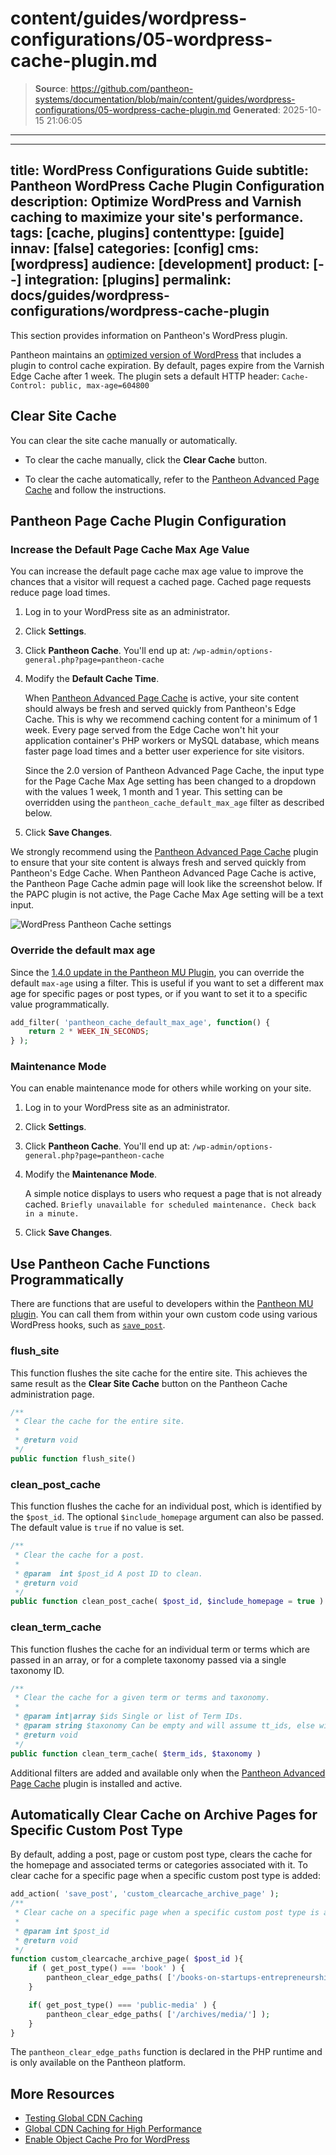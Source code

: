 # content/guides/wordpress-configurations/05-wordpress-cache-plugin.md

> **Source**: https://github.com/pantheon-systems/documentation/blob/main/content/guides/wordpress-configurations/05-wordpress-cache-plugin.md
> **Generated**: 2025-10-15 21:06:05

---

---
title: WordPress Configurations Guide
subtitle: Pantheon WordPress Cache Plugin Configuration
description: Optimize WordPress and Varnish caching to maximize your site's performance.
tags: [cache, plugins]
contenttype: [guide]
innav: [false]
categories: [config]
cms: [wordpress]
audience: [development]
product: [--]
integration: [plugins]
permalink: docs/guides/wordpress-configurations/wordpress-cache-plugin
---

This section provides information on Pantheon's WordPress plugin.

Pantheon maintains an [optimized version of WordPress](https://github.com/pantheon-systems/WordPress) that includes a plugin to control cache expiration. By default, pages expire from the Varnish Edge Cache after 1 week. The plugin sets a default HTTP header: `Cache-Control: public, max-age=604800`

## Clear Site Cache

You can clear the site cache manually or automatically.

- To clear the cache manually, click the **Clear Cache** button.

- To clear the cache automatically, refer to the [Pantheon Advanced Page Cache](https://wordpress.org/plugins/pantheon-advanced-page-cache) and follow the instructions.

## Pantheon Page Cache Plugin Configuration

### Increase the Default Page Cache Max Age Value

You can increase the default page cache max age value to improve the chances that a visitor will request a cached page. Cached page requests reduce page load times.

1. Log in to your WordPress site as an administrator.

1. Click **Settings**.

1. Click **Pantheon Cache**. You'll end up at: `/wp-admin/options-general.php?page=pantheon-cache`

1. Modify the **Default Cache Time**.

    When [Pantheon Advanced Page Cache](https://wordpress.org/plugins/pantheon-advanced-page-cache) is active, your site content should always be fresh and served quickly from Pantheon's Edge Cache. This is why we recommend caching content for a minimum of 1 week. Every page served from the Edge Cache won't hit your application container's PHP workers or MySQL database, which means faster page load times and a better user experience for site visitors.
	
	Since the 2.0 version of Pantheon Advanced Page Cache, the input type for the Page Cache Max Age setting has been changed to a dropdown with the values 1 week, 1 month and 1 year. This setting can be overridden using the `pantheon_cache_default_max_age` filter as described below.

1. Click **Save Changes**.

<Alert title="Note" type="info">

We strongly recommend using the [Pantheon Advanced Page Cache](https://wordpress.org/plugins/pantheon-advanced-page-cache) plugin to ensure that your site content is always fresh and served quickly from Pantheon's Edge Cache. When Pantheon Advanced Page Cache is active, the Pantheon Page Cache admin page will look like the screenshot below. If the PAPC plugin is not active, the Page Cache Max Age setting will be a text input.

</Alert>

![WordPress Pantheon Cache settings](../../../images/wordpress-configurations/05-pantheon-page-cache-admin.png)

### Override the default max age

Since the [1.4.0 update in the Pantheon MU Plugin](/release-notes/2024/04/pantheon-mu-plugin-1-4-0-update), you can override the default `max-age` using a filter. This is useful if you want to set a different max age for specific pages or post types, or if you want to set it to a specific value programmatically.

```php
add_filter( 'pantheon_cache_default_max_age', function() {
    return 2 * WEEK_IN_SECONDS;
} );
```

### Maintenance Mode

You can enable maintenance mode for others while working on your site.

1. Log in to your WordPress site as an administrator.

1. Click **Settings**.

1. Click **Pantheon Cache**. You'll end up at: `/wp-admin/options-general.php?page=pantheon-cache`

1. Modify the **Maintenance Mode**.

    A simple notice displays to users who request a page that is not already cached.
    `Briefly unavailable for scheduled maintenance. Check back in a minute.`

1. Click **Save Changes**.

## Use Pantheon Cache Functions Programmatically

There are functions that are useful to developers within the [Pantheon MU plugin](https://github.com/pantheon-systems/pantheon-mu-plugin/blob/main/inc/pantheon-page-cache.php). You can call them from within your own custom code using various WordPress hooks, such as [`save_post`](https://developer.wordpress.org/reference/hooks/save_post/).

### flush_site

This function flushes the site cache for the entire site. This achieves the same result as the **Clear Site Cache** button on the Pantheon Cache administration page.

```php
/**
 * Clear the cache for the entire site.
 *
 * @return void
 */
public function flush_site()
```

### clean_post_cache

This function flushes the cache for an individual post, which is identified by the `$post_id`. The optional `$include_homepage` argument can also be passed. The default value is `true` if no value is set.

```php
/**
 * Clear the cache for a post.
 *
 * @param  int $post_id A post ID to clean.
 * @return void
 */
public function clean_post_cache( $post_id, $include_homepage = true )
```

### clean_term_cache

This function flushes the cache for an individual term or terms which are passed in an array, or for a complete taxonomy passed via a single taxonomy ID.

```php
/**
 * Clear the cache for a given term or terms and taxonomy.
 *
 * @param int|array $ids Single or list of Term IDs.
 * @param string $taxonomy Can be empty and will assume tt_ids, else will use for context.
 * @return void
 */
public function clean_term_cache( $term_ids, $taxonomy )
```

Additional filters are added and available only when the [Pantheon Advanced Page Cache](https://github.com/pantheon-systems/pantheon-advanced-page-cache/tree/e3b5552b0cb9268d9b696cb200af56cc044920d9?tab=readme-ov-file#adding-custom-keys) plugin is installed and active.

## Automatically Clear Cache on Archive Pages for Specific Custom Post Type

By default, adding a post, page or custom post type, clears the cache for the homepage and associated terms or categories associated with it. To clear cache for a specific page when a specific custom post type is added:

```php
add_action( 'save_post', 'custom_clearcache_archive_page' );
/**
 * Clear cache on a specific page when a specific custom post type is added or modified.
 *
 * @param int $post_id
 * @return void
 */
function custom_clearcache_archive_page( $post_id ){
	if ( get_post_type() === 'book' ) {
		pantheon_clear_edge_paths( ['/books-on-startups-entrepreneurship-and-venture-capital/'] );
	}

	if( get_post_type() === 'public-media' ) {
		pantheon_clear_edge_paths( ['/archives/media/'] );
	}
}
```

The `pantheon_clear_edge_paths` function is declared in the PHP runtime and is only available on the Pantheon platform.

## More Resources

- [Testing Global CDN Caching](/guides/global-cdn/test-global-cdn-caching)
- [Global CDN Caching for High Performance](/guides/global-cdn/global-cdn-caching)
- [Enable Object Cache Pro for WordPress](/object-cache/wordpress)
